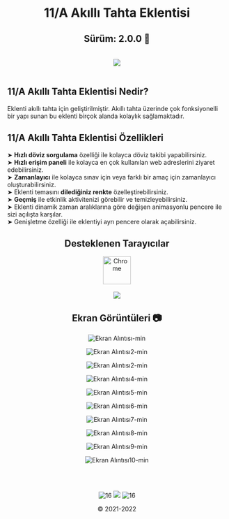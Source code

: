 <div align="center">
  
# 11/A Akıllı Tahta Eklentisi 
## Sürüm: 2.0.0 🎉
 
<br> 
<a href="https://forms.gle/KjQJ32UaovhmBi1w9"><img src="https://img.shields.io/badge/EKLENT%C4%B0%20%C4%B0%C3%87%C4%B0N%20%C3%96NER%C4%B0DE%20BULUN-TIKLA-red?style=for-the-badge&logo=google&logoColor=white"></a>
</div>

<br>

## 11/A Akıllı Tahta Eklentisi Nedir?
Eklenti akıllı tahta için geliştirilmiştir.
Akıllı tahta üzerinde çok fonksiyonelli bir yapı sunan bu eklenti
birçok alanda kolaylık sağlamaktadır.

## 11/A Akıllı Tahta Eklentisi Özellikleri

➤ <b>Hızlı döviz sorgulama</b> özelliği ile kolayca döviz takibi yapabilirsiniz. <br>
➤ <b>Hızlı erişim paneli</b> ile kolayca en çok kullanılan web adreslerini ziyaret edebilirsiniz. <br>
➤ <b>Zamanlayıcı</b> ile kolayca sınav için veya farklı bir amaç için zamanlayıcı oluşturabilirsiniz. <br>
➤ Eklenti temasını <b>dilediğiniz renkte</b> özelleştirebilirsiniz. <br>
➤ <b>Geçmiş</b> ile etkinlik aktivitenizi görebilir ve temizleyebilirsiniz. <br>
➤ Eklenti dinamik zaman aralıklarına göre değişen animasyonlu pencere ile sizi açılışta karşılar. <br>
➤ Genişletme özelliği ile eklentiyi ayrı pencere olarak açabilirsiniz. <br>

<div align="center">

## Desteklenen Tarayıcılar
  
<img width="64" alt="Chrome" src="https://user-images.githubusercontent.com/95717415/151046778-e77289cb-1542-4d46-ae73-de1ad231da32.png" align="center">
<br><br>
<img src="https://img.shields.io/badge/UYARI%3A-Eklenti%20sadece%20Chrome'da%20%C3%A7al%C4%B1%C5%9F%C4%B1r.-gray?labelColor=red">
  
## Ekran Görüntüleri 📷

![Ekran Alıntısı-min](https://user-images.githubusercontent.com/95717415/162773148-12f9220a-5af6-4471-8b3b-b99abde2c671.PNG)

![Ekran Alıntısı2-min](https://user-images.githubusercontent.com/95717415/162623860-61863512-30da-460a-8fda-18aef5b18244.PNG)

![Ekran Alıntısı2-min](https://user-images.githubusercontent.com/95717415/162773236-1b8a48dd-ec68-4f0e-ba08-32bf09c5192d.PNG)
  
![Ekran Alıntısı4-min](https://user-images.githubusercontent.com/95717415/162623870-4ec6a71d-7cff-48ca-a973-35a8d20e9c2d.PNG)
  
![Ekran Alıntısı5-min](https://user-images.githubusercontent.com/95717415/162623872-6378d8eb-429f-41c2-a14a-d00dc61ba82b.PNG)
  
![Ekran Alıntısı6-min](https://user-images.githubusercontent.com/95717415/162623874-ca9b75a9-49f0-41da-957e-63e9c6ee4f61.PNG)
  
![Ekran Alıntısı7-min](https://user-images.githubusercontent.com/95717415/162623875-c1b2cc6b-50a6-4f96-83ca-f9f33c8b885b.PNG)
  
![Ekran Alıntısı8-min](https://user-images.githubusercontent.com/95717415/162623879-d7fff8f2-3f38-4db8-aa15-72289f2184b7.PNG)
  
![Ekran Alıntısı9-min](https://user-images.githubusercontent.com/95717415/162623891-a22a0d15-22cf-4cdb-8a36-d0cd4bf80208.PNG)
  
![Ekran Alıntısı10-min](https://user-images.githubusercontent.com/95717415/162623898-21bae091-de92-4554-b4f8-7938482cb5cd.PNG)

<br><br>

![16](https://user-images.githubusercontent.com/95717415/151242069-a7465549-6735-4eef-9063-1e1ac138d8db.png) <img src="https://img.shields.io/badge/developed%20by-Ekin-red?labelColor=gray"> ![16](https://user-images.githubusercontent.com/95717415/151242069-a7465549-6735-4eef-9063-1e1ac138d8db.png)

© 2021-2022
</div>
